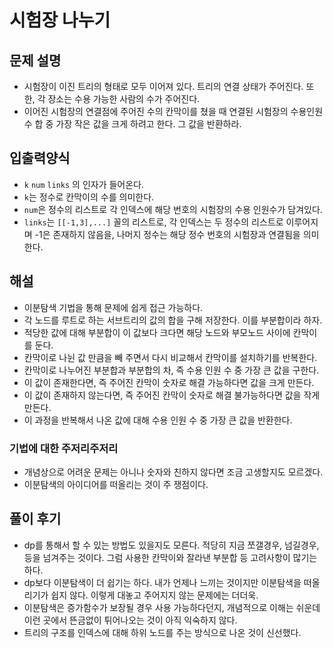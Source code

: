 # 시험장 나누기
## 문제 설명
- 시험장이 이진 트리의 형태로 모두 이어져 있다. 트리의 연결 상태가 주어진다. 또한, 각 장소는 수용 가능한 사람의 수가 주어진다.
- 이어진 시험장의 연결점에 주어진 수의 칸막이를 쳤을 때 연결된 시험장의 수용인원수 합 중 가장 작은 값을 크게 하려고 한다. 그 값을 반환하라.

## 입출력양식
- `k` `num` `links` 의 인자가 들어온다.
- `k`는 정수로 칸막이의 수를 의미한다.
- `num`은 정수의 리스트로 각 인덱스에 해당 번호의 시험장의 수용 인원수가 담겨있다.
- `links`는 `[[-1,3],...]` 꼴의 리스트로, 각 인덱스는 두 정수의 리스트로 이루어지며 -1은 존재하지 않음을, 나머지 정수는 해당 정수 번호의 시험장과 연결됨을 의미한다.

## 해설
- 이분탐색 기법을 통해 문제에 쉽게 접근 가능하다.
- 각 노드를 루트로 하는 서브트리의 값의 합을 구해 저장한다. 이를 부분합이라 하자.
- 적당한 값에 대해 부분합이 이 값보다 크다면 해당 노드와 부모노드 사이에 칸막이를 둔다.
- 칸막이로 나뉜 값 만큼을 빼 주면서 다시 비교해서 칸막이를 설치하기를 반복한다.
- 칸막이로 나누어진 부분합과 부분합의 차, 즉 수용 인원 수 중 가장 큰 값을 구한다.
- 이 값이 존재한다면, 즉 주어진 칸막이 숫자로 해결 가능하다면 값을 크게 만든다.
- 이 값이 존재하지 않는다면, 즉 주어진 칸막이 숫자로 해결 불가능하다면 값을 작게 만든다.
- 이 과정을 반복해서 나온 값에 대해 수용 인원 수 중 가장 큰 값을 반환한다. 

### 기법에 대한 주저리주저리
- 개념상으로 어려운 문제는 아니나 숫자와 친하지 않다면 조금 고생할지도 모르겠다.
- 이분탐색의 아이디어를 떠올리는 것이 주 쟁점이다.

## 풀이 후기
- dp를 통해서 할 수 있는 방법도 있을지도 모른다. 적당히 지금 쪼갤경우, 넘길경우, 등을 넘겨주는 것이다. 그럼 사용한 칸막이와 잘라낸 부분합 등 고려사항이 많기는 하다.
- dp보다 이분탐색이 더 쉽기는 하다. 내가 언제나 느끼는 것이지만 이분탐색을 떠올리기가 쉽지 않다. 이렇게 대놓고 주어지지 않는 문제에는 더더욱.
- 이분탐색은 증가함수가 보장될 경우 사용 가능하다던지, 개념적으로 이해는 쉬운데 이런 곳에서 뜬금없이 튀어나오는 것이 아직 익숙하지 않다.
- 트리의 구조를 인덱스에 대해 하위 노드를 주는 방식으로 나온 것이 신선했다.
